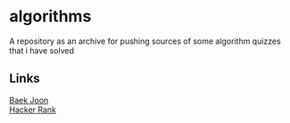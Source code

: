 # algorithms
A repository as an archive for pushing sources of some algorithm quizzes that i have solved

## Links
[Baek Joon](https://www.acmicpc.net/user/jry9913)  
[Hacker Rank](https://www.hackerrank.com/TRUE_NERD)
